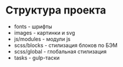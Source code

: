# Структура проекта
* fonts - шрифты
* images - картинки и svg
* js/modules - модули js
* scss/blocks - стилизация блоков по БЭМ
* scss/global - глобальная стилизация 
* tasks - gulp-таски

    
